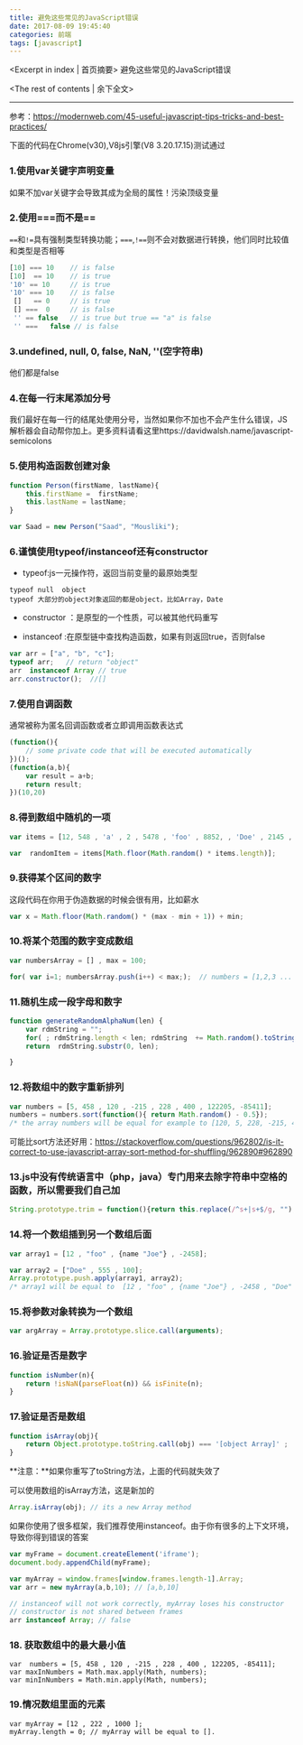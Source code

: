 ```yaml
---
title: 避免这些常见的JavaScript错误
date: 2017-08-09 19:45:40
categories: 前端
tags: [javascript]
---
```

<Excerpt in index | 首页摘要> 
避免这些常见的JavaScript错误
<!-- more -->
<The rest of contents | 余下全文>

-----
参考：https://modernweb.com/45-useful-javascript-tips-tricks-and-best-practices/


下面的代码在Chrome(v30),V8js引擎(V8 3.20.17.15)测试通过

### 1.使用var关键字声明变量
如果不加var关键字会导致其成为全局的属性！污染顶级变量

### 2.使用===而不是==
`==`和`!=`具有强制类型转换功能；`===`,`!==`则不会对数据进行转换，他们同时比较值和类型是否相等

```javascript
[10] === 10    // is false
[10]  == 10    // is true
'10' == 10     // is true
'10' === 10    // is false
 []   == 0     // is true
 [] ===  0     // is false
 '' == false   // is true but true == "a" is false
 '' ===   false // is false 
```

### 3.undefined, null, 0, false, NaN, ''(空字符串)
他们都是false

### 4.在每一行末尾添加分号
我们最好在每一行的结尾处使用分号，当然如果你不加也不会产生什么错误，JS解析器会自动帮你加上。更多资料请看这里https://davidwalsh.name/javascript-semicolons

### 5.使用构造函数创建对象
```javascript
function Person(firstName, lastName){
    this.firstName =  firstName;
    this.lastName = lastName;        
}  

var Saad = new Person("Saad", "Mousliki");
```

### 6.谨慎使用typeof/instanceof还有constructor
- typeof:js一元操作符，返回当前变量的最原始类型
```
typeof null  object
typeof 大部分的object对象返回的都是object，比如Array，Date
```

- constructor ：是原型的一个性质，可以被其他代码重写

- instanceof :在原型链中查找构造函数，如果有则返回true，否则false

```javascript
var arr = ["a", "b", "c"];
typeof arr;   // return "object" 
arr  instanceof Array // true
arr.constructor();  //[]
```

### 7.使用自调函数
通常被称为匿名回调函数或者立即调用函数表达式

```javascript
(function(){
    // some private code that will be executed automatically
})();  
(function(a,b){
    var result = a+b;
    return result;
})(10,20)
```

### 8.得到数组中随机的一项
```javascript
var items = [12, 548 , 'a' , 2 , 5478 , 'foo' , 8852, , 'Doe' , 2145 , 119];

var  randomItem = items[Math.floor(Math.random() * items.length)];
```

### 9.获得某个区间的数字
这段代码在你用于伪造数据的时候会很有用，比如薪水

```javascript
var x = Math.floor(Math.random() * (max - min + 1)) + min;
```

### 10.将某个范围的数字变成数组
```javascript
var numbersArray = [] , max = 100;

for( var i=1; numbersArray.push(i++) < max;);  // numbers = [1,2,3 ... 100] 
```

### 11.随机生成一段字母和数字
```javascript
function generateRandomAlphaNum(len) {
    var rdmString = "";
    for( ; rdmString.length < len; rdmString  += Math.random().toString(36).substr(2));
    return  rdmString.substr(0, len);

}
```

### 12.将数组中的数字重新排列
```javascript
var numbers = [5, 458 , 120 , -215 , 228 , 400 , 122205, -85411];
numbers = numbers.sort(function(){ return Math.random() - 0.5});
/* the array numbers will be equal for example to [120, 5, 228, -215, 400, 458, -85411, 122205]  */
```

可能比sort方法还好用：https://stackoverflow.com/questions/962802/is-it-correct-to-use-javascript-array-sort-method-for-shuffling/962890#962890

### 13.js中没有传统语言中（php，java）专门用来去除字符串中空格的函数，所以需要我们自己加

```javascript
String.prototype.trim = function(){return this.replace(/^s+|s+$/g, "");};  
```

### 14.将一个数组插到另一个数组后面
```javascript
var array1 = [12 , "foo" , {name "Joe"} , -2458];

var array2 = ["Doe" , 555 , 100];
Array.prototype.push.apply(array1, array2);
/* array1 will be equal to  [12 , "foo" , {name "Joe"} , -2458 , "Doe" , 555 , 100] */
```

### 15.将参数对象转换为一个数组
```javascript
var argArray = Array.prototype.slice.call(arguments);
```

### 16.验证是否是数字
```javascript
function isNumber(n){
    return !isNaN(parseFloat(n)) && isFinite(n);
}
```

### 17.验证是否是数组
```javascript
function isArray(obj){
    return Object.prototype.toString.call(obj) === '[object Array]' ;
}
```
**注意：**如果你重写了toString方法，上面的代码就失效了

可以使用数组的isArray方法，这是新加的
```javascript
Array.isArray(obj); // its a new Array method
```

如果你使用了很多框架，我们推荐使用instanceof。由于你有很多的上下文环境，导致你得到错误的答案

```javascript
var myFrame = document.createElement('iframe');
document.body.appendChild(myFrame);

var myArray = window.frames[window.frames.length-1].Array;
var arr = new myArray(a,b,10); // [a,b,10]  

// instanceof will not work correctly, myArray loses his constructor 
// constructor is not shared between frames
arr instanceof Array; // false
```

### 18. 获取数组中的最大最小值

```
var  numbers = [5, 458 , 120 , -215 , 228 , 400 , 122205, -85411]; 
var maxInNumbers = Math.max.apply(Math, numbers); 
var minInNumbers = Math.min.apply(Math, numbers);
```

### 19.情况数组里面的元素
```
var myArray = [12 , 222 , 1000 ];  
myArray.length = 0; // myArray will be equal to [].
```